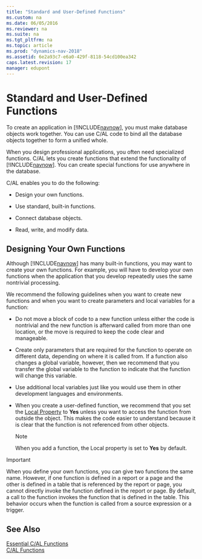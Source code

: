```yaml
---
title: "Standard and User-Defined Functions"
ms.custom: na
ms.date: 06/05/2016
ms.reviewer: na
ms.suite: na
ms.tgt_pltfrm: na
ms.topic: article
ms.prod: "dynamics-nav-2018"
ms.assetid: 6e2a93c7-e6a0-429f-8118-54cd100ea342
caps.latest.revision: 17
manager: edupont
---
```

# Standard and User-Defined Functions
To create an application in [!INCLUDE[navnow](includes/navnow_md.md)], you must make database objects work together. You can use C/AL code to bind all the database objects together to form a unified whole.  

 When you design professional applications, you often need specialized functions. C/AL lets you create functions that extend the functionality of [!INCLUDE[navnow](includes/navnow_md.md)]. You can create special functions for use anywhere in the database.  

 C/AL enables you to do the following:  

-   Design your own functions.  

-   Use standard, built-in functions.  

-   Connect database objects.  

-   Read, write, and modify data.  

## Designing Your Own Functions  
 Although [!INCLUDE[navnow](includes/navnow_md.md)] has many built-in functions, you may want to create your own functions. For example, you will have to develop your own functions when the application that you develop repeatedly uses the same nontrivial processing.  

 We recommend the following guidelines when you want to create new functions and when you want to create parameters and local variables for a function:  

-   Do not move a block of code to a new function unless either the code is nontrivial and the new function is afterward called from more than one location, or the move is required to keep the code clear and manageable.  

-   Create only parameters that are required for the function to operate on different data, depending on where it is called from. If a function also changes a global variable, however, then we recommend that you transfer the global variable to the function to indicate that the function will change this variable.  

-   Use additional local variables just like you would use them in other development languages and environments.  

-   When you create a user-defined function, we recommend that you set the [Local Property](Local-Property.md) to **Yes** unless you want to access the function from outside the object. This makes the code easier to understand because it is clear that the function is not referenced from other objects.  

    > [!NOTE]  
    >  When you add a function, the Local property is set to **Yes** by default.  

> [!IMPORTANT]  
>  When you define your own functions, you can give two functions the same name. However, if one function is defined in a report or a page and the other is defined in a table that is referenced by the report or page, you cannot directly invoke the function defined in the report or page. By default, a call to the function invokes the function that is defined in the table. This behavior occurs when the function is called from a source expression or a trigger.  

## See Also  
 [Essential C/AL Functions](Essential-C-AL-Functions.md)   
 [C/AL Functions](C-AL-Functions.md)
